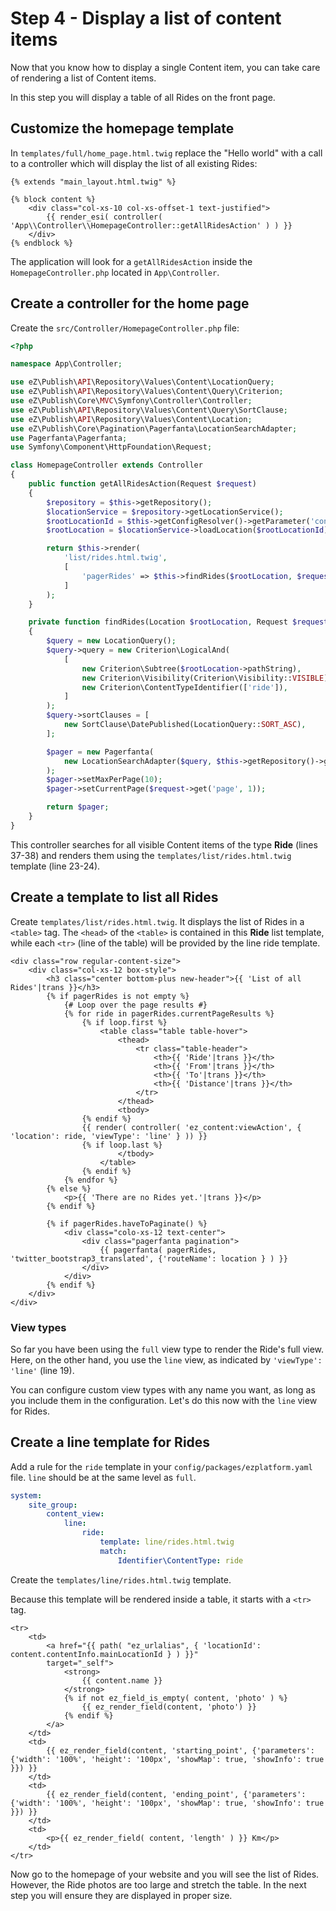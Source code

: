 # Step 4 - Display a list of content items

Now that you know how to display a single Content item, you can take care of rendering a list of Content items.

In this step you will display a table of all Rides on the front page.

## Customize the homepage template

In `templates/full/home_page.html.twig` replace the "Hello world" with a call to a controller which will display the list of all existing Rides:

``` html+twig hl_lines="5"
{% extends "main_layout.html.twig" %}

{% block content %}
    <div class="col-xs-10 col-xs-offset-1 text-justified">
        {{ render_esi( controller( 'App\\Controller\\HomepageController::getAllRidesAction' ) ) }}
    </div>
{% endblock %}
```

The application will look for a `getAllRidesAction` inside the `HomepageController.php` located in `App\Controller`.

## Create a controller for the home page

Create the `src/Controller/HomepageController.php` file:

``` php hl_lines="23 24 37 38"
<?php

namespace App\Controller;

use eZ\Publish\API\Repository\Values\Content\LocationQuery;
use eZ\Publish\API\Repository\Values\Content\Query\Criterion;
use eZ\Publish\Core\MVC\Symfony\Controller\Controller;
use eZ\Publish\API\Repository\Values\Content\Query\SortClause;
use eZ\Publish\API\Repository\Values\Content\Location;
use eZ\Publish\Core\Pagination\Pagerfanta\LocationSearchAdapter;
use Pagerfanta\Pagerfanta;
use Symfony\Component\HttpFoundation\Request;

class HomepageController extends Controller
{
    public function getAllRidesAction(Request $request)
    {
        $repository = $this->getRepository();
        $locationService = $repository->getLocationService();
        $rootLocationId = $this->getConfigResolver()->getParameter('content.tree_root.location_id');
        $rootLocation = $locationService->loadLocation($rootLocationId);

        return $this->render(
            'list/rides.html.twig',
            [
                'pagerRides' => $this->findRides($rootLocation, $request),
            ]
        );
    }

    private function findRides(Location $rootLocation, Request $request)
    {
        $query = new LocationQuery();
        $query->query = new Criterion\LogicalAnd(
            [
                new Criterion\Subtree($rootLocation->pathString),
                new Criterion\Visibility(Criterion\Visibility::VISIBLE),
                new Criterion\ContentTypeIdentifier(['ride']),
            ]
        );
        $query->sortClauses = [
            new SortClause\DatePublished(LocationQuery::SORT_ASC),
        ];

        $pager = new Pagerfanta(
            new LocationSearchAdapter($query, $this->getRepository()->getSearchService())
        );
        $pager->setMaxPerPage(10);
        $pager->setCurrentPage($request->get('page', 1));

        return $pager;
    }
}
```

This controller searches for all visible Content items of the type **Ride** (lines 37-38)
and renders them using the `templates/list/rides.html.twig` template (line 23-24).

## Create a template to list all Rides

Create `templates/list/rides.html.twig`. It displays the list of Rides in a `<table>` tag.
The `<head>` of the `<table>` is contained in this **Ride** list template, while each `<tr>` (line of the table) will be provided by the line ride template.

``` html+twig hl_lines="19"
<div class="row regular-content-size">
    <div class="col-xs-12 box-style">
        <h3 class="center bottom-plus new-header">{{ 'List of all Rides'|trans }}</h3>
        {% if pagerRides is not empty %}
            {# Loop over the page results #}
            {% for ride in pagerRides.currentPageResults %}
                {% if loop.first %}
                    <table class="table table-hover">
                        <thead>
                            <tr class="table-header">
                                <th>{{ 'Ride'|trans }}</th>
                                <th>{{ 'From'|trans }}</th>
                                <th>{{ 'To'|trans }}</th>
                                <th>{{ 'Distance'|trans }}</th>
                            </tr>
                        </thead>
                        <tbody>
                {% endif %}
                {{ render( controller( 'ez_content:viewAction', { 'location': ride, 'viewType': 'line' } )) }}
                {% if loop.last %}
                        </tbody>
                    </table>
                {% endif %}
            {% endfor %}
        {% else %}
            <p>{{ 'There are no Rides yet.'|trans }}</p>
        {% endif %}

        {% if pagerRides.haveToPaginate() %}
            <div class="colo-xs-12 text-center">
                <div class="pagerfanta pagination">
                    {{ pagerfanta( pagerRides, 'twitter_bootstrap3_translated', {'routeName': location } ) }}
                </div>
            </div>
        {% endif %}
    </div>
</div>
```

### View types

So far you have been using the `full` view type to render the Ride's full view.
Here, on the other hand, you use the `line` view, as indicated by `'viewType': 'line'` (line 19).

You can configure custom view types with any name you want, as long as you include them in the configuration.
Let's do this now with the `line` view for Rides.

## Create a line template for Rides

Add a rule for the `ride` template in your `config/packages/ezplatform.yaml` file.
`line` should be at the same level as `full`.

``` yaml
system:
    site_group:
        content_view:
            line:
                ride:
                    template: line/rides.html.twig
                    match:
                        Identifier\ContentType: ride
```

Create the `templates/line/rides.html.twig` template.

Because this template will be rendered inside a table, it starts with a `<tr>` tag.

``` html+twig
<tr>
    <td>
        <a href="{{ path( "ez_urlalias", { 'locationId': content.contentInfo.mainLocationId } ) }}"
        target="_self">
            <strong>
                {{ content.name }}
            </strong>
            {% if not ez_field_is_empty( content, 'photo' ) %}
                {{ ez_render_field(content, 'photo') }}
            {% endif %}
        </a>
    </td>
    <td>
        {{ ez_render_field(content, 'starting_point', {'parameters': {'width': '100%', 'height': '100px', 'showMap': true, 'showInfo': true }}) }}
    </td>
    <td>
        {{ ez_render_field(content, 'ending_point', {'parameters': {'width': '100%', 'height': '100px', 'showMap': true, 'showInfo': true }}) }}
    </td>
    <td>
        <p>{{ ez_render_field( content, 'length' ) }} Km</p>
    </td>
</tr>
```

Now go to the homepage of your website and you will see the list of Rides.
However, the Ride photos are too large and stretch the table.
In the next step you will ensure they are displayed in proper size.
